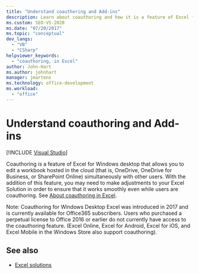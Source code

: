 ```yaml
---
title: "Understand coauthoring and Add-ins"
description: Learn about coauthoring and how it is a feature of Excel for Windows desktop that allows you to edit a workbook hosted in the cloud simultaneously with other users.
ms.custom: SEO-VS-2020
ms.date: "07/20/2017"
ms.topic: "conceptual"
dev_langs:
  - "VB"
  - "CSharp"
helpviewer_keywords:
  - "coauthoring, in Excel"
author: John-Hart
ms.author: johnhart
manager: jmartens
ms.technology: office-development
ms.workload:
  - "office"
---
```

# Understand coauthoring and Add-ins

 [!INCLUDE [Visual Studio](~/includes/applies-to-version/vs-windows-only.md)]

Coauthoring is a feature of Excel for Windows desktop that allows you to edit a workbook hosted in the cloud (that is, OneDrive, OneDrive for Business, or SharePoint Online) simultaneously with other users. With the addition of this feature, you may need to make adjustments to your Excel Solution in order to ensure that it works smoothly even while users are coauthoring. See [About coauthoring in Excel](/office/vba/excel/concepts/about-coauthoring-in-excel).

Note: Coauthoring for Windows Desktop Excel was introduced in 2017 and is currently available for Office365 subscribers. Users who purchased a perpetual license to Office 2016 or earlier do not currently have access to the coauthoring feature. (Excel Online, Excel for Android, Excel for iOS, and Excel Mobile in the Windows Store also support coauthoring).

## See also
- [Excel solutions](./excel-solutions.md)
